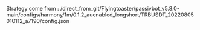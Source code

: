 Strategy come from : /direct_from_git/Flyingtoaster/passivbot_v5.8.0-main/configs/harmony/1m/0.1.2_auenabled_longshort/TRBUSDT_20220805010112_a7190/config.json